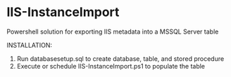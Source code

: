 # IIS-InstanceImport
Powershell solution for exporting IIS metadata into a MSSQL Server table



INSTALLATION:
  1. Run databasesetup.sql to create database, table, and stored procedure
  2. Execute or schedule IIS-InstanceImport.ps1 to populate the table 
